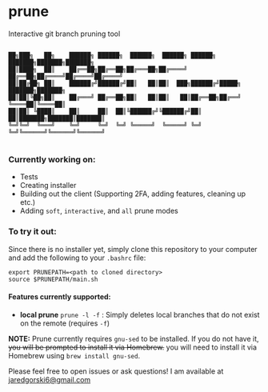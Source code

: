 # prune
Interactive git branch pruning tool


```

██╗███╗   ██╗    ██████╗ ██████╗  ██████╗  ██████╗ ██████╗ ███████╗███████╗███████╗
██║████╗  ██║    ██╔══██╗██╔══██╗██╔═══██╗██╔════╝ ██╔══██╗██╔════╝██╔════╝██╔════╝
██║██╔██╗ ██║    ██████╔╝██████╔╝██║   ██║██║  ███╗██████╔╝█████╗  ███████╗███████╗
██║██║╚██╗██║    ██╔═══╝ ██╔══██╗██║   ██║██║   ██║██╔══██╗██╔══╝  ╚════██║╚════██║
██║██║ ╚████║    ██║     ██║  ██║╚██████╔╝╚██████╔╝██║  ██║███████╗███████║███████║
╚═╝╚═╝  ╚═══╝    ╚═╝     ╚═╝  ╚═╝ ╚═════╝  ╚═════╝ ╚═╝  ╚═╝╚══════╝╚══════╝╚══════╝
                                                                                   

```

### Currently working on:
- Tests
- Creating installer
- Building out the client (Supporting 2FA, adding features, cleaning up etc.)
- Adding `soft`, `interactive`, and `all` prune modes

### To try it out:
Since there is no installer yet, simply clone this repository to your computer and add the following to your `.bashrc` file:

```
export PRUNEPATH=<path to cloned directory>
source $PRUNEPATH/main.sh
```

#### Features currently supported:
- **local prune** `prune -l -f` : Simply deletes local branches that do not exist on the remote (requires `-f`)

**NOTE:** Prune currently requires `gnu-sed` to be installed. If you do not have it, ~~you will be prompted to install it via Homebrew.~~ you will need to install it via Homebrew using `brew install gnu-sed`.

Please feel free to open issues or ask questions! I am available at [jaredgorski6@gmail.com](mailto:jaredgorski6@gmail.com)
